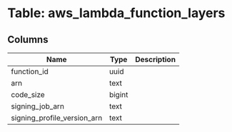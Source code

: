 
# Table: aws_lambda_function_layers

## Columns
| Name        | Type           | Description  |
| ------------- | ------------- | -----  |
|function_id|uuid||
|arn|text||
|code_size|bigint||
|signing_job_arn|text||
|signing_profile_version_arn|text||
